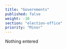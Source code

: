 ```yaml
---
title: "Governments"
published: false
weight: -10
section: "election-office"
priority: "Minor"
---
```

Nothing entered
  